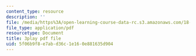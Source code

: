 ```yaml
---
content_type: resource
description: ''
file: /media/https%3A/open-learning-course-data-rc.s3.amazonaws.com/18-06sc-linear-algebra-fall-2011/5f06b9f8e7abd36c1e160e881635d904_pz3zyUO2gpM.pdf
file_type: application/pdf
resourcetype: Document
title: 3play pdf file
uid: 5f06b9f8-e7ab-d36c-1e16-0e881635d904
---
```

